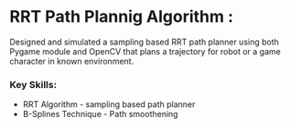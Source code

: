 # RRT Path Plannig Algorithm :
Designed and simulated a sampling based RRT path planner using both Pygame module and OpenCV that plans a trajectory for robot or a game character in known environment.

### Key Skills:
* RRT Algorithm - sampling based path planner
* B-Splines Technique - Path smoothening
